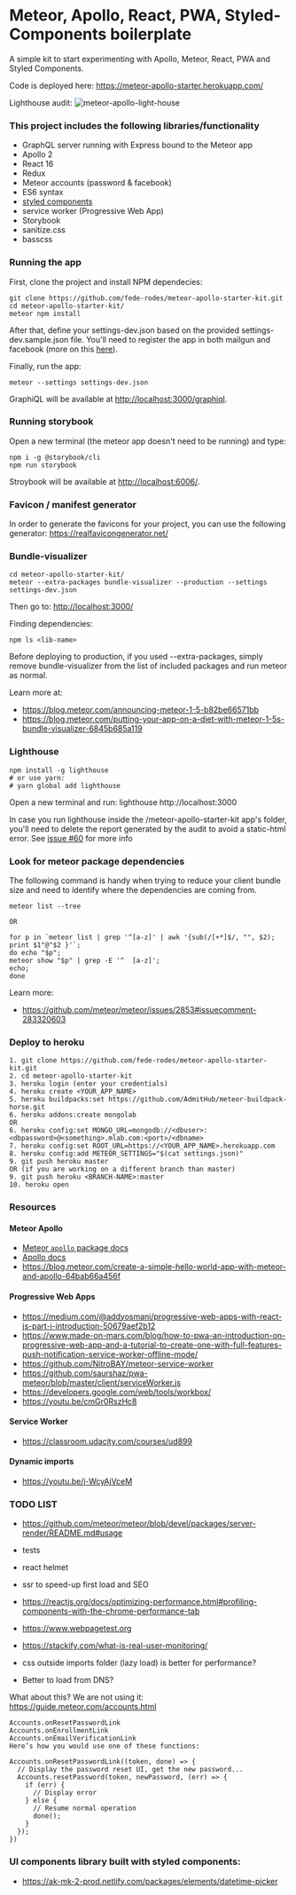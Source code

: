 # Meteor, Apollo, React, PWA, Styled-Components boilerplate

A simple kit to start experimenting with Apollo, Meteor, React, PWA and Styled Components.

Code is deployed here: https://meteor-apollo-starter.herokuapp.com/

Lighthouse audit:
![meteor-apollo-light-house](https://user-images.githubusercontent.com/16927407/33520209-a856dc66-d7b6-11e7-9b6c-acc36ea2ee4f.png)

### This project includes the following libraries/functionality
- GraphQL server running with Express bound to the Meteor app
- Apollo 2
- React 16
- Redux
- Meteor accounts (password & facebook)
- ES6 syntax
- [styled components](https://youtu.be/qu4U7lwZTRI)
- service worker (Progressive Web App)
- Storybook
- sanitize.css
- basscss

### Running the app
First, clone the project and install NPM dependecies:
```
git clone https://github.com/fede-rodes/meteor-apollo-starter-kit.git
cd meteor-apollo-starter-kit/
meteor npm install
```
After that, define your settings-dev.json based on the provided settings-dev.sample.json file. You'll need to register the app in both mailgun and facebook (more on this [here](https://medium.com/@jaaaco/add-facebook-login-to-meteor-app-in-2-minutes-3c744b46009e)).

Finally, run the app:
```
meteor --settings settings-dev.json
```
GraphiQL will be available at [http://localhost:3000/graphiql](http://localhost:3000/graphiql).

### Running storybook
Open a new terminal (the meteor app doesn't need to be running) and type:
```
npm i -g @storybook/cli
npm run storybook
```
Stroybook will be available at [http://localhost:6006/](http://localhost:6006/).

### Favicon / manifest generator
In order to generate the favicons for your project, you can use the following generator:
https://realfavicongenerator.net/

### Bundle-visualizer
```
cd meteor-apollo-starter-kit/
meteor --extra-packages bundle-visualizer --production --settings settings-dev.json
```

Then go to: [http://localhost:3000/](http://localhost:3000/)

Finding dependencies:
```
npm ls <lib-name>
```

Before deploying to production, if you used --extra-packages, simply remove bundle-visualizer from the list of included packages and run meteor as normal.

Learn more at:
- https://blog.meteor.com/announcing-meteor-1-5-b82be66571bb
- https://blog.meteor.com/putting-your-app-on-a-diet-with-meteor-1-5s-bundle-visualizer-6845b685a119

### Lighthouse
```
npm install -g lighthouse
# or use yarn:
# yarn global add lighthouse
```

Open a new terminal and run: lighthouse http://localhost:3000

In case you run lighthouse inside the /meteor-apollo-starter-kit app's folder, you'll need to delete the report generated by the audit to avoid a static-html error. See [issue #60](https://github.com/fede-rodes/meteor-apollo-starter-kit/issues/60) for more info

### Look for meteor package dependencies
The following command is handy when trying to reduce your client bundle size and need to identify where the dependencies are coming from.
```
meteor list --tree

OR

for p in `meteor list | grep '^[a-z]' | awk '{sub(/[+*]$/, "", $2);
print $1"@"$2 }'`;
do echo "$p";
meteor show "$p" | grep -E '^  [a-z]';
echo;
done
```
Learn more:
- https://github.com/meteor/meteor/issues/2853#issuecomment-283320603


### Deploy to heroku
```
1. git clone https://github.com/fede-rodes/meteor-apollo-starter-kit.git
2. cd meteor-apollo-starter-kit
3. heroku login (enter your credentials)
4. heroku create <YOUR_APP_NAME>
5. heroku buildpacks:set https://github.com/AdmitHub/meteor-buildpack-horse.git
6. heroku addons:create mongolab
OR
6. heroku config:set MONGO_URL=mongodb://<dbuser>:<dbpassword>@<something>.mlab.com:<port>/<dbname>
7. heroku config:set ROOT_URL=https://<YOUR_APP_NAME>.herokuapp.com
8. heroku config:add METEOR_SETTINGS="$(cat settings.json)"
9. git push heroku master
OR (if you are working on a different branch than master)
9. git push heroku <BRANCH-NAME>:master
10. heroku open
```

### Resources

#### Meteor Apollo
- [Meteor `apollo` package docs](http://dev.apollodata.com/core/meteor.html)
- [Apollo docs](http://dev.apollodata.com/)
- https://blog.meteor.com/create-a-simple-hello-world-app-with-meteor-and-apollo-64bab66a456f


#### Progressive Web Apps
- https://medium.com/@addyosmani/progressive-web-apps-with-react-js-part-i-introduction-50679aef2b12
- https://www.made-on-mars.com/blog/how-to-pwa-an-introduction-on-progressive-web-app-and-a-tutorial-to-create-one-with-full-features-push-notification-service-worker-offline-mode/
- https://github.com/NitroBAY/meteor-service-worker
- https://github.com/saurshaz/pwa-meteor/blob/master/client/serviceWorker.js
- https://developers.google.com/web/tools/workbox/
- https://youtu.be/cmGr0RszHc8

#### Service Worker
- https://classroom.udacity.com/courses/ud899

#### Dynamic imports
- https://youtu.be/j-WcyAjVceM


### TODO LIST

- https://github.com/meteor/meteor/blob/devel/packages/server-render/README.md#usage

- tests
- react helmet
- ssr to speed-up first load and SEO
- https://reactjs.org/docs/optimizing-performance.html#profiling-components-with-the-chrome-performance-tab
- https://www.webpagetest.org
- https://stackify.com/what-is-real-user-monitoring/
- css outside imports folder (lazy load) is better for performance?
- Better to load from DNS?

What about this? We are not using it:
https://guide.meteor.com/accounts.html
```
Accounts.onResetPasswordLink
Accounts.onEnrollmentLink
Accounts.onEmailVerificationLink
Here’s how you would use one of these functions:

Accounts.onResetPasswordLink((token, done) => {
  // Display the password reset UI, get the new password...
  Accounts.resetPassword(token, newPassword, (err) => {
    if (err) {
      // Display error
    } else {
      // Resume normal operation
      done();
    }
  });
})
```

### UI components library built with styled components:
- https://ak-mk-2-prod.netlify.com/packages/elements/datetime-picker
